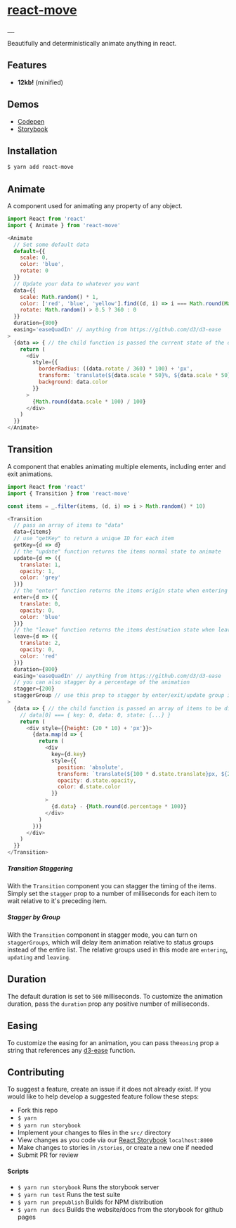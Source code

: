 # [react-move](https://github.com/tannerlinsley/react-move)

<a href="https://travis-ci.org/tannerlinsley/react-move" target="\_parent">
  <img alt="" src="https://travis-ci.org/tannerlinsley/react-move.svg?branch=master" />
</a>
<a href="https://npmjs.com/package/react-move" target="\_parent">
  <img alt="" src="https://img.shields.io/npm/dm/react-move.svg" />
</a>
<a href="https://react-chat-signup.herokuapp.com/" target="\_parent">
  <img alt="" src="https://img.shields.io/badge/slack-react--chat-blue.svg" />
</a>
<a href="https://github.com/tannerlinsley/react-move" target="\_parent">
  <img alt="" src="https://img.shields.io/github/stars/tannerlinsley/react-move.svg?style=social&label=Star" />
</a>
<a href="https://twitter.com/tannerlinsley" target="\_parent">
  <img alt="" src="https://img.shields.io/twitter/follow/tannerlinsley.svg?style=social&label=Follow" />
</a>

Beautifully and deterministically animate anything in react.

## Features

- **12kb!** (minified)

## Demos
- [Codepen](http://codepen.io/tannerlinsley/pen/dWYEwd?editors=0010)
- [Storybook](https://tannerlinsley.github.io/react-move/?selectedKind=2.%20Demos&selectedStory=Kitchen%20Sink&full=0&down=0&left=1&panelRight=0&downPanel=kadirahq%2Fstorybook-addon-actions%2Factions-panel)

## Installation
```bash
$ yarn add react-move
```

## Animate
A component used for animating any property of any object.

```javascript
import React from 'react'
import { Animate } from 'react-move'

<Animate
  // Set some default data
  default={{
    scale: 0,
    color: 'blue',
    rotate: 0
  }}
  // Update your data to whatever you want
  data={{
    scale: Math.random() * 1,
    color: ['red', 'blue', 'yellow'].find((d, i) => i === Math.round(Math.random() * 2)),
    rotate: Math.random() > 0.5 ? 360 : 0
  }}
  duration={800}
  easing='easeQuadIn' // anything from https://github.com/d3/d3-ease
>
  {data => { // the child function is passed the current state of the data as an object
    return (
      <div
        style={{
          borderRadius: ((data.rotate / 360) * 100) + 'px',
          transform: `translate(${data.scale * 50}%, ${data.scale * 50}%) scale(${data.scale}) rotate(${data.rotate}deg)`,
          background: data.color
        }}
      >
        {Math.round(data.scale * 100) / 100}
      </div>
    )
  }}
</Animate>
```

## Transition
A component that enables animating multiple elements, including enter and exit animations.

```javascript
import React from 'react'
import { Transition } from 'react-move'

const items = _.filter(items, (d, i) => i > Math.random() * 10)

<Transition
  // pass an array of items to "data"
  data={items}
  // use "getKey" to return a unique ID for each item
  getKey={d => d}
  // the "update" function returns the items normal state to animate
  update={d => ({
    translate: 1,
    opacity: 1,
    color: 'grey'
  })}
  // the "enter" function returns the items origin state when entering
  enter={d => ({
    translate: 0,
    opacity: 0,
    color: 'blue'
  })}
  // the "leave" function returns the items destination state when leaving
  leave={d => ({
    translate: 2,
    opacity: 0,
    color: 'red'
  })}
  duration={800}
  easing='easeQuadIn' // anything from https://github.com/d3/d3-ease
  // you can also stagger by a percentage of the animation
  stagger={200}
  staggerGroup // use this prop to stagger by enter/exit/update group index instead of by overall index
>
  {data => { // the child function is passed an array of items to be displayed
    // data[0] === { key: 0, data: 0, state: {...} }
    return (
      <div style={{height: (20 * 10) + 'px'}}>
        {data.map(d => {
          return (
            <div
              key={d.key}
              style={{
                position: 'absolute',
                transform: `translate(${100 * d.state.translate}px, ${20 * d.key}px)`,
                opacity: d.state.opacity,
                color: d.state.color
              }}
            >
              {d.data} - {Math.round(d.percentage * 100)}
            </div>
          )
        })}
      </div>
    )
  }}
</Transition>
```

##### Transition Staggering
With the `Transition` component you can stagger the timing of the items. Simply set the `stagger` prop to a number of milliseconds for each item to wait relative to it's preceding item.

##### Stagger by Group
With the `Transition` component in stagger mode, you can turn on `staggerGroups`, which will delay item animation relative to status groups instead of the entire list. The relative groups used in this mode are `entering`, `updating` and `leaving`.

## Duration
The default duration is set to `500` milliseconds. To customize the animation duration, pass the `duration` prop any positive number of milliseconds.

## Easing
To customize the easing for an animation, you can pass the`easing` prop a string that references any [d3-ease](https://github.com/d3/d3-ease) function.

## Contributing
To suggest a feature, create an issue if it does not already exist.
If you would like to help develop a suggested feature follow these steps:

- Fork this repo
- `$ yarn`
- `$ yarn run storybook`
- Implement your changes to files in the `src/` directory
- View changes as you code via our <a href="https://github.com/storybooks/react-storybook" target="\_parent">React Storybook</a> `localhost:8000`
- Make changes to stories in `/stories`, or create a new one if needed
- Submit PR for review

#### Scripts

- `$ yarn run storybook` Runs the storybook server
- `$ yarn run test` Runs the test suite
- `$ yarn run prepublish` Builds for NPM distribution
- `$ yarn run docs` Builds the website/docs from the storybook for github pages

<!-- ## Used By

<a href='https://nozzle.io' target="\_parent">
  <img src='https://nozzle.io/img/logo-blue.png' alt='Nozzle Logo' style='width:300px;'/>
</a> -->
